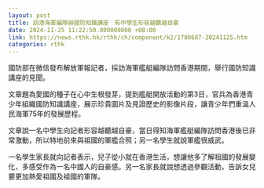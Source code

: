 ```yaml
---
layout: post
title: 訪港海軍編隊辦國防知識講座　有中學生形容越聽越自豪
date: 2024-11-25 11:22:50.000000000 +08:00
link: https://news.rthk.hk/rthk/ch/component/k2/1780687-20241125.htm
categories: rthk
---
```


國防部在微信發布解放軍報記者，採訪海軍艦艇編隊訪問香港期間，舉行國防知識講座的見聞。

文章題為愛國的種子在心中生根發芽，提到艦艇開放活動的第3日，官兵為香港青少年組織國防知識講座，展示珍貴圖片及見證歷史的影像片段，讓青少年們重溫人民海軍75年的發展歷程。

文章說一名中學生向記者形容越聽越自豪，當日得知海軍艦艇編隊訪問香港後已非常激動，所以特地前來與祖國的軍艦合照；另一名學生就說軍艦很威武。

一名學生家長就向記者表示，兒子從小就在香港生活，想讓他多了解祖國的發展變化，多感受作為一名中國人的自豪感。另一名家長就說想透過參觀活動，告訴女兒要更加熱愛祖國及祖國的軍隊。
